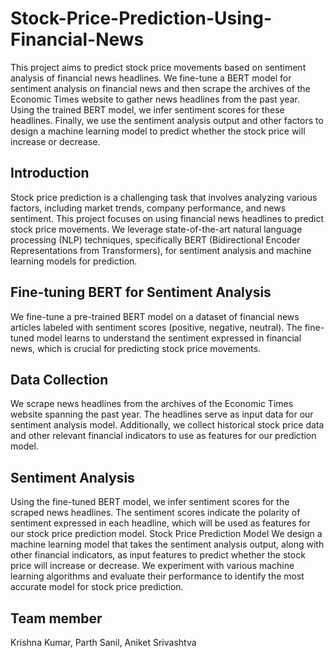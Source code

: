 # Stock-Price-Prediction-Using-Financial-News
This project aims to predict stock price movements based on sentiment analysis of financial news headlines. We fine-tune a BERT model for sentiment analysis on financial news and then scrape the archives of the Economic Times website to gather news headlines from the past year. Using the trained BERT model, we infer sentiment scores for these headlines. Finally, we use the sentiment analysis output and other factors to design a machine learning model to predict whether the stock price will increase or decrease.

## Introduction

Stock price prediction is a challenging task that involves analyzing various factors, including market trends, company performance, and news sentiment. This project focuses on using financial news headlines to predict stock price movements. We leverage state-of-the-art natural language processing (NLP) techniques, specifically BERT (Bidirectional Encoder Representations from Transformers), for sentiment analysis and machine learning models for prediction.

## Fine-tuning BERT for Sentiment Analysis

We fine-tune a pre-trained BERT model on a dataset of financial news articles labeled with sentiment scores (positive, negative, neutral). The fine-tuned model learns to understand the sentiment expressed in financial news, which is crucial for predicting stock price movements.

## Data Collection

We scrape news headlines from the archives of the Economic Times website spanning the past year. The headlines serve as input data for our sentiment analysis model. Additionally, we collect historical stock price data and other relevant financial indicators to use as features for our prediction model.

## Sentiment Analysis

Using the fine-tuned BERT model, we infer sentiment scores for the scraped news headlines. The sentiment scores indicate the polarity of sentiment expressed in each headline, which will be used as features for our stock price prediction model.
Stock Price Prediction Model
We design a machine learning model that takes the sentiment analysis output, along with other financial indicators, as input features to predict whether the stock price will increase or decrease. We experiment with various machine learning algorithms and evaluate their performance to identify the most accurate model for stock price prediction.

## Team member

Krishna Kumar, 
Parth Sanil, 
Aniket Srivashtva

